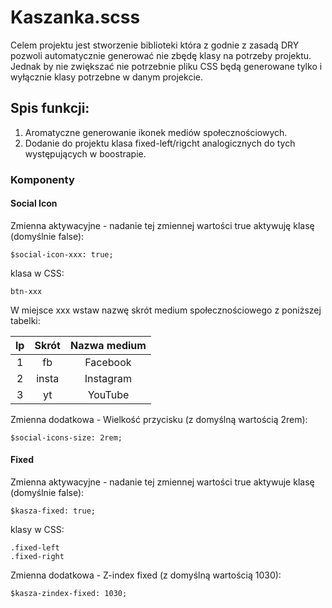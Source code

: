 # Kaszanka.scss
Celem projektu jest stworzenie biblioteki która z godnie z zasadą DRY pozwoli automatycznie generować nie zbędę klasy na potrzeby projektu. Jednak by nie zwiększać nie potrzebnie pliku CSS będą generowane tylko i wyłącznie klasy potrzebne w danym projekcie.

## Spis funkcji:
1. Aromatyczne generowanie ikonek mediów społecznościowych.
2. Dodanie do projektu klasa fixed-left/rigcht analogicznych do tych występujących w boostrapie.

### Komponenty 

#### Social Icon

Zmienna aktywacyjne - nadanie tej zmiennej wartości true aktywuję klasę (domyślnie false):
```
$social-icon-xxx: true;
```
klasa w CSS:
```
btn-xxx
```
W miejsce xxx wstaw nazwę skrót medium społecznościowego z poniższej tabelki:

| lp | Skrót | Nazwa medium | 
| :---: | :-: | :-: | 
| 1 | fb | Facebook | 
| 2 | insta | Instagram | 
| 3 | yt | YouTube | 

Zmienna dodatkowa - Wielkość przycisku (z domyślną wartością 2rem):
```
$social-icons-size: 2rem;
```

#### Fixed

Zmienna aktywacyjne - nadanie tej zmiennej wartości true aktywuje klasę (domyślnie false):
```
$kasza-fixed: true;
```
klasy w CSS:
```
.fixed-left
.fixed-right 
```
Zmienna dodatkowa - Z-index fixed (z domyślną wartością 1030):
```
$kasza-zindex-fixed: 1030;
```

